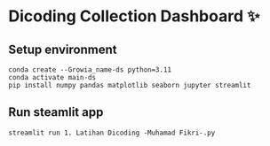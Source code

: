 # Dicoding Collection Dashboard ✨

## Setup environment
```
conda create --Growia_name-ds python=3.11
conda activate main-ds
pip install numpy pandas matplotlib seaborn jupyter streamlit
```

## Run steamlit app
```
streamlit run 1. Latihan Dicoding -Muhamad Fikri-.py
```
